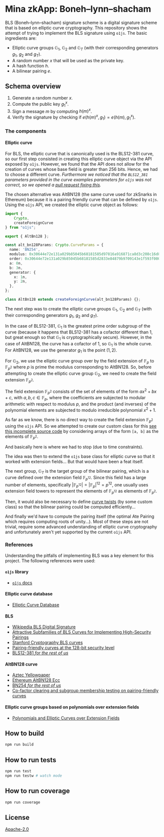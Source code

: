 # Mina zkApp: Boneh–lynn–shacham

BLS (Boneh–lynn–shacham) signature scheme is a digital signature scheme that is based on elliptic curve cryptography. This repository shows the attempt of trying to implement the BLS signature using `o1js`. The basic ingredients are:

- Elliptic curve groups $\mathbb{G}_1$, $\mathbb{G}_2$ and $\mathbb{G}_T$ (with their corresponding generators $g_1$, $g_2$ and $g_T$).
- A random number $x$ that will be used as the private key.
- A hash function $h$.
- A bilinear pairing $e$.

## Schema overview

1. Generate a random number $x$.
2. Compute the public key $g_1^x$.
3. Sign a message $m$ by computing $h(m)^x$.
4. Verify the signature by checking if $e(h(m)^x,g_1) = e(h(m), g_1^x)$.

### The components

#### Elliptic curve

For BLS, the elliptic curve that is canonically used is the BLS12-381 curve, so our first step consisted in creating this elliptic curve object via the API exposed by `o1js`. However, we found that the API does not allow for the creation of curves whose base field is greater than 256 bits. Hence, we had to choose a different curve. _Furthermore we noticed that the `BLS12_381` parameters provided in the curve examples parameters for `o1js` was not correct, so we opened a [pull request fixing this](https://github.com/o1-labs/o1js-bindings/pull/275)._

The chosen alternative was AltBN128 (the same curve used for zkSnarks in Ethereum) because it is a pairing friendly curve that can be defined by `o1js`. Using the `o1js` API, we created the elliptic curve object as follows:

```ts
import {
    Crypto,
    createForeignCurve
} from "o1js";

export { AltBn128 };

const alt_bn128Params: Crypto.CurveParams = {
  name: 'BN254',
  modulus: 0x30644e72e131a029b85045b68181585d97816a916871ca8d3c208c16d87cfd47n,
  order: 0x30644e72e131a029b85045b68181585d2833e84879b9709143e1f593f0000001n,
  a: 0n,
  b: 3n,
  generator: {
    x: 1n, 
    y: 2n,
  },
};

class AltBn128 extends createForeignCurve(alt_bn128Params) {};
```

The next step was to create the elliptic curve groups $\mathbb{G}_1$, $\mathbb{G}_2$ and $\mathbb{G}_T$ (with their corresponding generators $g_1$, $g_2$ and $g_T$).

In the case of BLS12-381, $\mathbb{G}_1$ is the greatest prime order subgroup of the curve (because it happens that BLS12-381 has a cofactor different than 1, but great enough so that $\mathbb{G}_1$ is cryptographically secure). However, in the case of AltBN128, the curve has a cofactor of 1, so $\mathbb{G}_1$ is the whole curve. For AltBN128, we use the generator $g_1$ is the point $(1, 2)$.

For $\mathbb{G}_2$, we use the elliptic curve group over by the field extension of $\mathbb{F}_p$ to $\mathbb{F}_{p^2}$ where $p$ is prime the modulus corresponding to AltBN128. So, before attempting to create the elliptic curve group $\mathbb{G}_2$, we need to create the field extension $\mathbb{F}_{p^2}$.

The field extension $\mathbb{F}_{p^2}$ consists of the set of elements of the form $ax^2 + bx + c$, with $a, b, c \in \mathbb{F}_p$, where the coefficients are subjected to modular arithmetic with respect to modulus $p$, and the product (and inverses) of the polynomial elements are subjected to modulo irreducible polynomial $x^2 + 1$.

As far as we know, there is no direct way to create the field extension $\mathbb{F}_{p^2}$ using the `o1js` API. So we attempted to create our custom class for this [see this incomplete source code](./src/Extension_extension.ts) by considering arrays of the form `[a, b]` as the elements of $\mathbb{F}_{p^2}$.

And basically here is where we had to stop (due to time constraints).

The idea was then to extend the `o1js` base class for elliptic curve so that it worked with extension fields... But that would have been a feat itself.

The next group, $\mathbb{G}_T$ is the target group of the bilinear pairing, which is a curve defined over the extension field $\mathbb{F}_{p^{12}}$. Since this field has a large number of elements, specifically $\left|\mathbb{F}_{p^{12}}\right|=\left|\mathbb{F}_{p}\right|^{12}=p^{12}$, one usually uses extension field towers to represent the elements of $\mathbb{F}_{p^{12}}$ as elements of $\mathbb{F}_{p^2}$.

Then, it would also be necessary to define [curve twists](https://en.wikipedia.org/wiki/Twists_of_elliptic_curves) (by some custom class) so that the bilinear pairing could be computed efficiently...

And finally we'd have to compute the pairing itself (the optimal Ate Pairing which requires computing roots of unity...). Most of these steps are not trivial, require some advanced understanding of elliptic curve cryptography and unfortunately aren't yet supported by the current `o1js` API.

### References

Understanding the pitfalls of implementing BLS was a key element for this project. The following references were used:

#### `o1js` library
- [`o1js` docs](https://docs.minaprotocol.com/zkapps/o1js)

#### Elliptic curve database

- [Elliptic Curve Database](https://neuromancer.sk/std/)

#### BLS

- [Wikipedia BLS Digital Signature](https://en.wikipedia.org/wiki/BLS_digital_signature)
- [Attractive Subfamilies of BLS Curves for Implementing High-Security Pairings](https://eprint.iacr.org/2011/465.pdf)
- [Stanford Cryptography BLS curves](https://crypto.stanford.edu/pbc/notes/ep/bls2002.html)
- [Pairing-friendly curves at the 128-bit security level](https://members.loria.fr/AGuillevic/pairing-friendly-curves/#pairing-friendly-curves-at-the-128-bit-security-level)
- [BLS12-381 _for the rest of us_](https://hackmd.io/@benjaminion/bls12-381#fnref8)


#### AltBN128 curve

- [Aztec Yellowpaper](https://raw.githubusercontent.com/AztecProtocol/AZTEC/master/AZTEC.pdf)
- [Ethereum AltBN128 Ecc](https://github.com/ethereum/py_pairing/tree/master/py_ecc/bn128)
- [BN254 _for the rest of us_](https://hackmd.io/@jpw/bn254)
- [Co-factor clearing and subgroup membership testing on pairing-friendly curves](https://inria.hal.science/hal-03608264/document)

#### Elliptic curve groups based on polynomials over extension fields

- [Polynomials and Elliptic Curves over Extension Fields](https://risencrypto.github.io/ExtensionFields/)


## How to build

```sh
npm run build
```

## How to run tests

```sh
npm run test
npm run testw # watch mode
```

## How to run coverage

```sh
npm run coverage
```

## License

[Apache-2.0](LICENSE)
